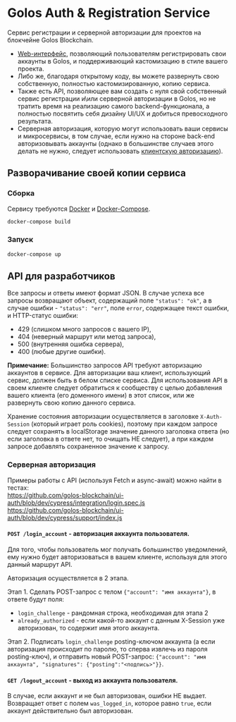 # Golos Auth & Registration Service

Сервис регистрации и серверной авторизации для проектов на блокчейне Golos Blockchain.
- [Web-интерфейс](https://auth.golos.today/register), позволяющий пользователям регистрировать свои аккаунты в Golos, и поддерживающий кастомизацию в стиле вашего проекта.
- Либо же, благодаря открытому коду, вы можете развернуть свою собственную, полностью кастомизированную, копию сервиса.
- Также есть API, позволяющее вам создать с нуля свой собственный сервис регистрации и\или серверной авторизации в Golos, но не тратить время на реализацию самого backend-функционала, а полностью посвятить себя дизайну UI/UX и добиться превосходного результата.
- Серверная авторизация, которую могут использовать ваши сервисы и микросервисы, в том случае, если нужно на стороне back-end авторизовывать аккаунты (однако в большинстве случаев этого делать не нужно, следует использовать [клиентскую авторизацию](https://github.com/golos-blockchain/libs/blob/master/golos-lib-js/docs/files/auth.md)).

## Разворачивание своей копии сервиса

### Сборка

Сервису требуются [Docker](https://docs.docker.com/engine/install/) и [Docker-Compose](https://docs.docker.com/compose/install/).

```bash
docker-compose build
```

### Запуск

```bash
docker-compose up
```

## API для разработчиков

Все запросы и ответы имеют формат JSON.
В случае успеха все запросы возвращают объект, содержащий поле `"status": "ok"`, а в случае ошибки - `"status": "err"`, поле `error`, содержащее текст ошибки, и HTTP-статус ошибки:
- 429 (слишком много запросов с вашего IP),
- 404 (неверный маршрут или метод запроса),
- 500 (внутренняя ошибка сервера),
- 400 (любые другие ошибки).

**Примечание:** Большинство запросов API требуют авторизацию аккаунтов в сервисе. Для авторизации ваш клиент, использующий сервис, должен быть в белом списке сервиса. Для использования API в своем клиенте следует обратиться к сообществу с целью добавления вашего клиента (его доменного имени) в этот список, или же развернуть свою копию данного сервиса.

Хранение состояния авторизации осуществляется в заголовке `X-Auth-Session` (который играет роль cookies), поэтому при каждом запросе следует сохранять в localStorage значение данного заголовка ответа (но если заголовка в ответе нет, то очищать НЕ следует), а при каждом запросе добавлять сохраненное значение к запросу.

### Серверная авторизация

Примеры работы с API (используя Fetch и async-await) можно найти в тестах:  
https://github.com/golos-blockchain/ui-auth/blob/dev/cypress/integration/login.spec.js  
https://github.com/golos-blockchain/ui-auth/blob/dev/cypress/support/index.js  

#### `POST /login_account` - авторизация аккаунта пользователя.

Для того, чтобы пользователь мог получать большинство уведомлений, ему нужно будет авторизоваться в вашем клиенте, используя для этого данный маршрут API.

Авторизация осуществляется в 2 этапа.

Этап 1. Сделать POST-запрос с телом `{"account": "имя аккаунта"}`, в ответе будут поля:
- `login_challenge` - рандомная строка, необходимая для этапа 2
- `already_authorized` - если какой-то аккаунт с данным X-Session уже авторизован, то содержит имя этого аккаунта.

Этап 2. Подписать `login_challenge` posting-ключом аккаунта (а если авторизация происходит по паролю, то сперва извлечь из пароля posting-ключ), и отправить новый POST-запрос: `{"account": "имя аккаунта", "signatures": {"posting":"<подпись>"}}`.

#### `GET /logout_account` - выход из аккаунта пользователя.

В случае, если аккаунт и не был авторизован, ошибки НЕ выдает. Возвращает ответ с полем `was_logged_in`, которое равно `true`, если аккаунт действительно был авторизован.
